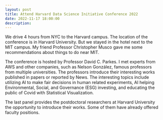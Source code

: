 ```yaml
---
layout: post
title: Attend Harvard Data Science Initiative Conference 2022 
date: 2022-11-17 18:00:00
description:  
---
```



We drive 4 hours from NYC to the Harvard campus. The location of the conference is in Harvard University. But we stayed in the hotel next to the MIT campus. My friend Professor Christopher Musco gave me some recommendations about things to do near MIT.

The conference is hosted by Professor David C. Parkes. I met experts from AWS and other companies, such as Nelson González, famous professors from multiple universities. The professors introduce their interesting works published in papers or reported by News. The interesting topics include utilizing AI to make fair decisions in human related experiments, AI helping Environmental, Social, and Governance (ESG) investing, and educating the public of Covid with Statistical Visualization.

The last panel provides the postdoctoral researchers at Harvard University the opportunity to introduce their works. Some of them have already offered faculty positions. 


